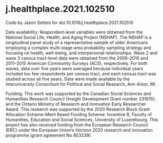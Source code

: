 # j.healthplace.2021.102510
Code by Jason Settels for doi:10.1016/j.healthplace.2021.102510

Data availability:
Respondent-level variables were obtained from the National Social Life, Health, and Aging Project (NSHAP). The NSHAP is a longitudinal panel study of a representative sample of older Americans employing a complex multi-stage area probability sampling strategy and focusing on health, well-being, and interpersonal relationships. Wave 2 and wave 3 census tract-level data were obtained from the 2006–2010 and 2011–2015 American Community Surveys (ACS), respectively. For both waves, data over five years were averaged because individual years included too few respondents per census tract, and each census tract was studied across all five years. Data were made available by the Interuniversity Consortium for Political and Social Research, Ann Arbor, MI.

Funding:
This work was supported by the Canadian Social Sciences and Humanities Research Council (Insight Development Grant number 231615); and the Ontario Ministry of Research and Innovation Early Researcher Award. This research was supported by the 2020 Research Block Grant Allocation Scheme–Merit Based Funding Scheme: Incentive B, Faculty of Humanities, Education and Social Sciences, University of Luxembourg. This project has also received funding from the European Research Council (ERC) under the European Union’s Horizon 2020 research and innovation programme (grant agreement No 803239).
